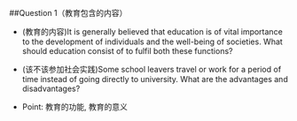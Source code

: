 \#\#Question 1（教育包含的内容）

* \(教育的内容\)It is generally believed that education is of vital importance to the development of individuals and the well-being of societies. What should education consist of to fulfil both these functions?

* \(该不该参加社会实践\)Some school leavers travel or work for a period of time instead of going directly to university. What are the advantages and disadvantages?

* Point: 教育的功能, 教育的意义


